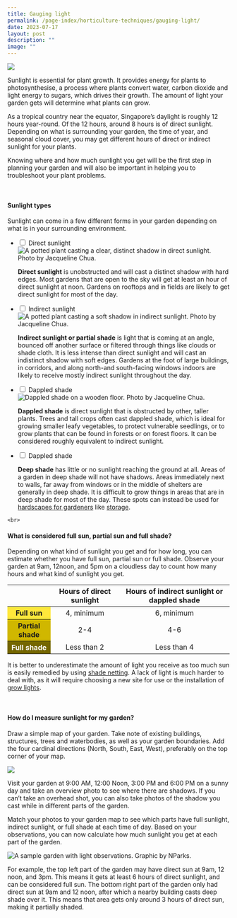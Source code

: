 ```yaml
---
title: Gauging light
permalink: /page-index/horticulture-techniques/gauging-light/
date: 2023-07-17
layout: post
description: ""
image: ""
---
```

<section>
	<img src="/images/Horti%20techniques/Light_Jacchua.jpg">
  <p>Sunlight is essential for plant growth. It provides energy for plants to photosynthesise, a process where plants convert water, carbon dioxide and light energy to sugars, which drives their growth. The amount of light your garden gets will determine what plants can grow. </p>
  <p>As a tropical country near the equator, Singapore’s daylight is roughly 12 hours year-round. Of the 12 hours, around 8 hours is of direct sunlight. Depending on what is surrounding your garden, the time of year, and seasonal cloud cover, you may get different hours of direct or indirect sunlight for your plants.</p>
	<p>Knowing where and how much sunlight you get will be the first step in planning your garden and will also be important in helping you to troubleshoot your plant problems. </p>
	<br>
</section>

<section>
	<h4>Sunlight types</h4>
  <p>Sunlight can come in a few different forms in your garden depending on what is in your surrounding environment. </p>
	<ul class="jekyllcodex_accordion">
	<li><input type="checkbox" id="accordion1">
		<label for="accordion1">Direct sunlight</label><div>
	<img title="A potted plant casting a clear, distinct shadow in direct sunlight. Photo by Jacqueline Chua." src="/images/Horti%20techniques/light_jacchua%20(1).jpg">
	<p><b>Direct sunlight</b> is unobstructed and will cast a distinct shadow with hard edges. Most gardens that are open to the sky will get at least an hour of direct sunlight at noon. Gardens on rooftops and in fields are likely to get direct sunlight for most of the day.</p>
		</div></li>
	<li><input type="checkbox" id="accordion2">
		<label for="accordion2">Indirect sunlight</label><div>
	<img title="A potted plant casting a soft shadow in indirect sunlight. Photo by Jacqueline Chua." src="/images/Horti%20techniques/light_jacchua%20(2).jpg">
	<p><b>Indirect sunlight or partial shade</b> is light that is coming at an angle, bounced off another surface or filtered through things like clouds or shade cloth. It is less intense than direct sunlight and will cast an indistinct shadow with soft edges. Gardens at the foot of large buildings, in corridors, and along north-and south-facing windows indoors are likely to receive mostly indirect sunlight throughout the day. </p>
				</div></li>
	<li><input type="checkbox" id="accordion3">
		<label for="accordion3">Dappled shade</label><div>
	<img title="Dappled shade on a wooden floor. Photo by Jacqueline Chua." src="/images/Horti%20techniques/DappledSun_Jacchua.jpg">
	<p><b>Dappled shade</b> is direct sunlight that is obstructed by other, taller plants. Trees and tall crops often cast dappled shade, which is ideal for growing smaller leafy vegetables, to protect vulnerable seedlings, or to grow plants that can be found in forests or on forest floors. It can be considered roughly equivalent to indirect sunlight.</p>
						</div></li>
	<li><input type="checkbox" id="accordion4">
		<label for="accordion4">Dappled shade</label><div>
	<p><b>Deep shade</b> has little or no sunlight reaching the ground at all. Areas of a garden in deep shade will not have shadows. Areas immediately next to walls, far away from windows or in the middle of shelters are generally in deep shade. It is difficult to grow things in areas that are in deep shade for most of the day. These spots can instead be used for <a href="/page-index/hardscapes/hardscapes/">hardscapes for gardeners</a> like <a href="/hardscapes/storage/">storage</a>.</p>
				</div></li></ul>
	
	<br>
</section>

<section>
	<h4>What is considered full sun, partial sun and full shade?</h4>
	<p>Depending on what kind of sunlight you get and for how long, you can estimate whether you have full sun, partial sun or full shade. Observe your garden at 9am, 12noon, and 5pm on a cloudless day to count how many hours and what kind of sunlight you get.</p>
	<table>
		<thead>
			<tr>
				<th></th>
				<th style="text-align:center">Hours of direct sunlight</th>
				<th style="text-align:center">Hours of indirect sunlight or dappled shade</th>
			</tr>
		</thead>
		<tbody>
			<tr>
				<th style="background-color:#FFE83B; text-align:center">Full sun</th>
				 <td style="text-align:center">4, minimum</td>
				 <td style="text-align:center">6, minimum</td>
			</tr>
			<tr>
				<th style="background-color:#D0B700; text-align:center">Partial shade</th>
				<td style="text-align:center">2-4</td>
				<td style="text-align:center">4-6</td>
			</tr>
			<tr>
				<th style="background-color:#746600; color:white; text-align:center">Full shade</th>
				<td style="text-align:center">Less than 2</td>
				<td style="text-align:center">Less than 4</td>
			</tr>
		</tbody>
	</table>
	<p>It is better to underestimate the amount of light you receive as too much sun is easily remedied by using <a href="/page-index/hardscapes/netting/">shade netting</a>. A lack of light is much harder to deal with, as it will require choosing a new site for use or the installation of <a href="/page-index/horticulture-techniques/grow-lights/">grow lights</a>. </p>
	<br>
</section>

<section>
	<h4>How do I measure sunlight for my garden?</h4>
	<p>Draw a simple map of your garden. Take note of existing buildings, structures, trees and waterbodies, as well as your garden boundaries.
Add the four cardinal directions (North, South, East, West), preferably on the top corner of your map.</p>
	<img src="/images/Garden%20design/WoodlandsZone5_JacChua.jpg">
	<p>Visit your garden at 9:00 AM, 12:00 Noon, 3:00 PM and 6:00 PM on a sunny day and take an overview photo to see where there are shadows. If you can’t take an overhead shot, you can also take photos of the shadow you cast while in different parts of the garden. </p>
	<p>Match your photos to your garden map to see which parts have full sunlight, indirect sunlight, or full shade at each time of day. Based on your observations, you can now calculate how much sunlight you get at each part of the garden.</p>
	<img title="A sample garden with light observations. Graphic by NParks." src="/images/Horti%20techniques/lightgauging.jpg">
	<p>For example, the top left part of the garden may have direct sun at 9am, 12 noon, and 3pm. This means it gets at least 6 hours of direct sunlight, and can be considered full sun. The bottom right part of the garden only had direct sun at 9am and 12 noon, after which a nearby building casts deep shade over it. This means that area gets only around 3 hours of direct sun, making it partially shaded.</p>
</section>